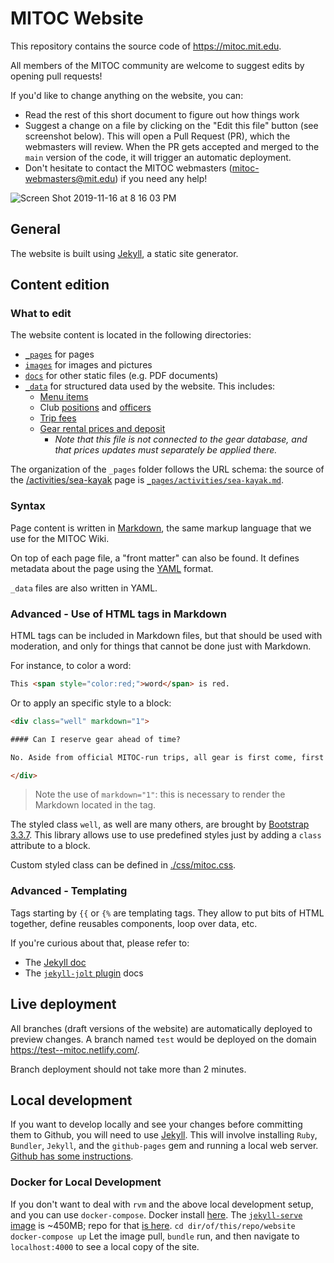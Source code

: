 # MITOC Website

This repository contains the source code of https://mitoc.mit.edu. 

All members of the MITOC community are welcome to suggest edits by opening pull requests!

If you'd like to change anything on the website, you can:
- Read the rest of this short document to figure out how things work
- Suggest a change on a file by clicking on the "Edit this file" button (see screenshot below). This will open a Pull Request (PR), which the webmasters will review. When the PR gets accepted and merged to the `main` version of the code, it will trigger an automatic deployment.
- Don't hesitate to contact the MITOC webmasters (mitoc-webmasters@mit.edu) if you need any help!

![Screen Shot 2019-11-16 at 8 16 03 PM](https://user-images.githubusercontent.com/11834997/69001621-fcb15300-08af-11ea-81cb-b698ac23825c.png)

## General

The website is built using [Jekyll](https://jekyllrb.com/), a static site generator.


## Content edition

### What to edit

The website content is located in the following directories:
- [`_pages`](/_pages) for pages
- [`images`](/images) for images and pictures
- [`docs`](/docs) for other static files (e.g. PDF documents)
- [`_data`](/_data) for structured data used by the website. This includes:
  - [Menu items](_data/menu.yml)
  - Club [positions](_data/positions.yml) and [officers](_data/officers.yml)
  - [Trip fees](_data/trip_fees.yml)
  - [Gear rental prices and deposit](_data/gear_prices.yml)
    - _Note that this file is not connected to the gear database, and that prices updates must separately be applied there._

The organization of the `_pages` folder follows the URL schema: the source of the [/activities/sea-kayak](https://mitoc.mit.edu/activities/sea-kayak) page is [`_pages/activities/sea-kayak.md`](_pages/activities/sea-kayak.md).

### Syntax

Page content is written in [Markdown](https://www.markdownguide.org/basic-syntax/), the same markup language that we use for the MITOC Wiki.

On top of each page file, a "front matter" can also be found. It defines metadata about the page using the [YAML](https://lzone.de/cheat-sheet/YAML) format.

`_data` files are also written in YAML.

### Advanced - Use of HTML tags in Markdown

HTML tags can be included in Markdown files, but that should be used with moderation, and only for things that cannot be done just with Markdown.

For instance, to color a word: 

```HTML
This <span style="color:red;">word</span> is red.
```

Or to apply an specific style to a block:

```HTML
<div class="well" markdown="1">

#### Can I reserve gear ahead of time?

No. Aside from official MITOC-run trips, all gear is first come, first served.

</div>
```

> Note the use of `markdown="1"`: this is necessary to render the Markdown located in the tag.

The styled class `well`, as well are many others, are brought by [Bootstrap 3.3.7](https://getbootstrap.com/docs/3.3/). This library allows use to use predefined styles just by adding a `class` attribute to a block.

Custom styled class can be defined in [./css/mitoc.css](./css/mitoc.css).

### Advanced - Templating

Tags starting by `{{` or `{%` are templating tags. They allow to put bits of HTML together, define reusables components, loop over data, etc.

If you're curious about that, please refer to:
- The [Jekyll doc](https://jekyllrb.com/docs/liquid/)
- The [`jekyll-jolt` plugin](https://github.com/helpscout/jekyll-jolt#documentation) docs


## Live deployment

All branches (draft versions of the website) are automatically deployed to preview changes. A branch named `test` would be deployed on the domain https://test--mitoc.netlify.com/.

Branch deployment should not take more than 2 minutes. 

## Local development
If you want to develop locally and see your changes before committing them to Github, you will need to use [Jekyll](https://jekyllrb.com/). This will involve installing `Ruby`, `Bundler`, `Jekyll`, and the `github-pages` gem and running a local web server. [Github has some instructions](https://docs.github.com/en/pages/setting-up-a-github-pages-site-with-jekyll/testing-your-github-pages-site-locally-with-jekyll).

### Docker for Local Development
If you don't want to deal with `rvm` and the above local development setup, and you can use `docker-compose`. Docker install [here](https://www.docker.com/get-started). The [`jekyll-serve` image](https://hub.docker.com/r/bretfisher/jekyll-serve/) is ~450MB; repo for that [is here](https://github.com/BretFisher/jekyll-serve).
`cd dir/of/this/repo/website`
`docker-compose up`
Let the image pull, `bundle` run, and then navigate to `localhost:4000` to see a local copy of the site.
